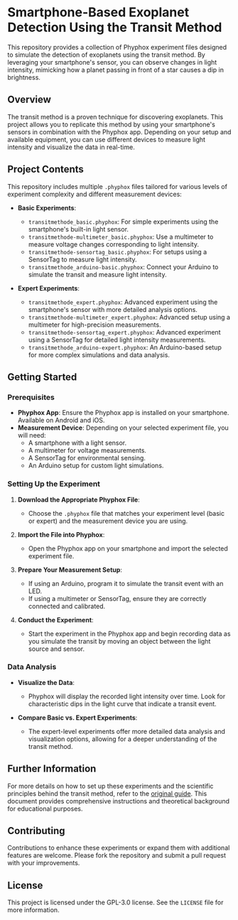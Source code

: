 # Smartphone-Based Exoplanet Detection Using the Transit Method

This repository provides a collection of Phyphox experiment files designed to simulate the detection of exoplanets using the transit method. By leveraging your smartphone's sensor, you can observe changes in light intensity, mimicking how a planet passing in front of a star causes a dip in brightness.

## Overview

The transit method is a proven technique for discovering exoplanets. This project allows you to replicate this method by using your smartphone's sensors in combination with the Phyphox app. Depending on your setup and available equipment, you can use different devices to measure light intensity and visualize the data in real-time.

## Project Contents

This repository includes multiple `.phyphox` files tailored for various levels of experiment complexity and different measurement devices:

- **Basic Experiments**:
  - `transitmethode_basic.phyphox`: For simple experiments using the smartphone's built-in light sensor.
  - `transitmethode-multimeter_basic.phyphox`: Use a multimeter to measure voltage changes corresponding to light intensity.
  - `transitmethode-sensortag_basic.phyphox`: For setups using a SensorTag to measure light intensity.
  - `transitmethode_arduino-basic.phyphox`: Connect your Arduino to simulate the transit and measure light intensity.

- **Expert Experiments**:
  - `transitmethode_expert.phyphox`: Advanced experiment using the smartphone's sensor with more detailed analysis options.
  - `transitmethode-multimeter_expert.phyphox`: Advanced setup using a multimeter for high-precision measurements.
  - `transitmethode-sensortag_expert.phyphox`: Advanced experiment using a SensorTag for detailed light intensity measurements.
  - `transitmethode_arduino-expert.phyphox`: An Arduino-based setup for more complex simulations and data analysis.

## Getting Started

### Prerequisites

- **Phyphox App**: Ensure the Phyphox app is installed on your smartphone. Available on Android and iOS.
- **Measurement Device**: Depending on your selected experiment file, you will need:
  - A smartphone with a light sensor.
  - A multimeter for voltage measurements.
  - A SensorTag for environmental sensing.
  - An Arduino setup for custom light simulations.

### Setting Up the Experiment

1. **Download the Appropriate Phyphox File**:
   - Choose the `.phyphox` file that matches your experiment level (basic or expert) and the measurement device you are using.

2. **Import the File into Phyphox**:
   - Open the Phyphox app on your smartphone and import the selected experiment file.

3. **Prepare Your Measurement Setup**:
   - If using an Arduino, program it to simulate the transit event with an LED.
   - If using a multimeter or SensorTag, ensure they are correctly connected and calibrated.

4. **Conduct the Experiment**:
   - Start the experiment in the Phyphox app and begin recording data as you simulate the transit by moving an object between the light source and sensor.

### Data Analysis

- **Visualize the Data**:
  - Phyphox will display the recorded light intensity over time. Look for characteristic dips in the light curve that indicate a transit event.
  
- **Compare Basic vs. Expert Experiments**:
  - The expert-level experiments offer more detailed data analysis and visualization options, allowing for a deeper understanding of the transit method.

## Further Information

For more details on how to set up these experiments and the scientific principles behind the transit method, refer to the [original guide](https://www.mint-digital.de/fileadmin/user_upload/Spicker_und_Kuepper-Die_Transitmethode_-_Einsatz_von_Smartphones_in_Experimenten_zur_Suche_nach_Exoplaneten.pdf). This document provides comprehensive instructions and theoretical background for educational purposes.

## Contributing

Contributions to enhance these experiments or expand them with additional features are welcome. Please fork the repository and submit a pull request with your improvements.

## License

This project is licensed under the GPL-3.0 license. See the `LICENSE` file for more information.
